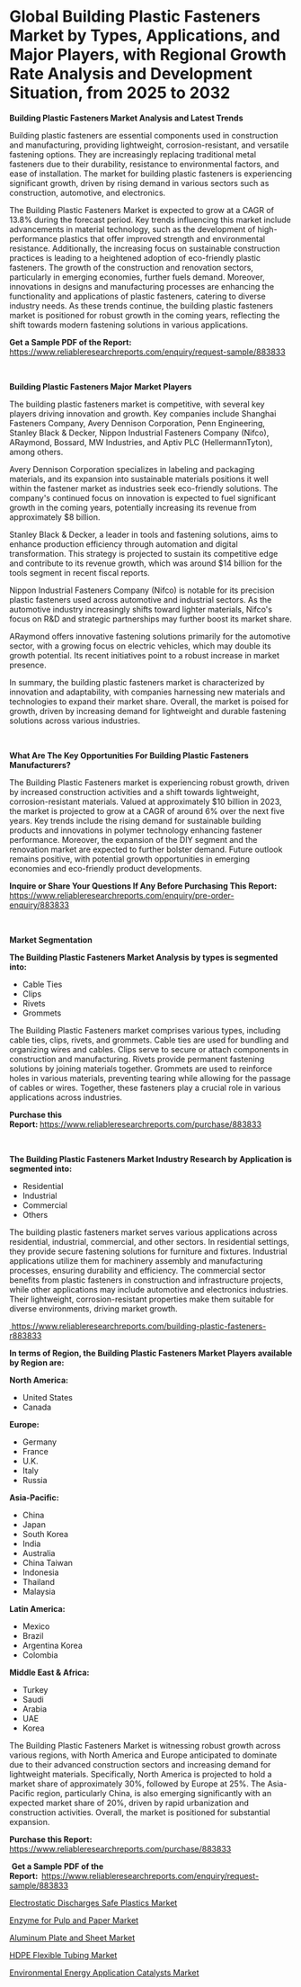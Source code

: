 <p><h1>Global Building Plastic Fasteners Market by Types, Applications, and Major Players, with Regional Growth Rate Analysis and Development Situation, from 2025 to 2032</h1></p><p><strong>Building Plastic Fasteners Market Analysis and Latest Trends</strong></p>
<p><p>Building plastic fasteners are essential components used in construction and manufacturing, providing lightweight, corrosion-resistant, and versatile fastening options. They are increasingly replacing traditional metal fasteners due to their durability, resistance to environmental factors, and ease of installation. The market for building plastic fasteners is experiencing significant growth, driven by rising demand in various sectors such as construction, automotive, and electronics.</p><p>The Building Plastic Fasteners Market is expected to grow at a CAGR of 13.8% during the forecast period. Key trends influencing this market include advancements in material technology, such as the development of high-performance plastics that offer improved strength and environmental resistance. Additionally, the increasing focus on sustainable construction practices is leading to a heightened adoption of eco-friendly plastic fasteners. The growth of the construction and renovation sectors, particularly in emerging economies, further fuels demand. Moreover, innovations in designs and manufacturing processes are enhancing the functionality and applications of plastic fasteners, catering to diverse industry needs. As these trends continue, the building plastic fasteners market is positioned for robust growth in the coming years, reflecting the shift towards modern fastening solutions in various applications.</p></p>
<p><strong>Get a Sample PDF of the Report:&nbsp;</strong> <a href="https://www.reliableresearchreports.com/enquiry/request-sample/883833?utm_campaign=11&utm_medium=2&utm_source=Github&utm_content=ia&utm_term=01022025&utm_id=building-plastic-fasteners">https://www.reliableresearchreports.com/enquiry/request-sample/883833</a></p>
<p>&nbsp;</p>
<p><strong>Building Plastic Fasteners Major Market Players</strong></p>
<p><p>The building plastic fasteners market is competitive, with several key players driving innovation and growth. Key companies include Shanghai Fasteners Company, Avery Dennison Corporation, Penn Engineering, Stanley Black & Decker, Nippon Industrial Fasteners Company (Nifco), ARaymond, Bossard, MW Industries, and Aptiv PLC (HellermannTyton), among others.</p><p>Avery Dennison Corporation specializes in labeling and packaging materials, and its expansion into sustainable materials positions it well within the fastener market as industries seek eco-friendly solutions. The company's continued focus on innovation is expected to fuel significant growth in the coming years, potentially increasing its revenue from approximately $8 billion.</p><p>Stanley Black & Decker, a leader in tools and fastening solutions, aims to enhance production efficiency through automation and digital transformation. This strategy is projected to sustain its competitive edge and contribute to its revenue growth, which was around $14 billion for the tools segment in recent fiscal reports.</p><p>Nippon Industrial Fasteners Company (Nifco) is notable for its precision plastic fasteners used across automotive and industrial sectors. As the automotive industry increasingly shifts toward lighter materials, Nifco's focus on R&D and strategic partnerships may further boost its market share.</p><p>ARaymond offers innovative fastening solutions primarily for the automotive sector, with a growing focus on electric vehicles, which may double its growth potential. Its recent initiatives point to a robust increase in market presence.</p><p>In summary, the building plastic fasteners market is characterized by innovation and adaptability, with companies harnessing new materials and technologies to expand their market share. Overall, the market is poised for growth, driven by increasing demand for lightweight and durable fastening solutions across various industries.</p></p>
<p>&nbsp;</p>
<p><strong>What Are The Key Opportunities For Building Plastic Fasteners Manufacturers?</strong></p>
<p><p>The Building Plastic Fasteners market is experiencing robust growth, driven by increased construction activities and a shift towards lightweight, corrosion-resistant materials. Valued at approximately $10 billion in 2023, the market is projected to grow at a CAGR of around 6% over the next five years. Key trends include the rising demand for sustainable building products and innovations in polymer technology enhancing fastener performance. Moreover, the expansion of the DIY segment and the renovation market are expected to further bolster demand. Future outlook remains positive, with potential growth opportunities in emerging economies and eco-friendly product developments.</p></p>
<p><strong>Inquire or Share Your Questions If Any Before Purchasing This Report:</strong> <a href="https://www.reliableresearchreports.com/enquiry/pre-order-enquiry/883833?utm_campaign=11&utm_medium=2&utm_source=Github&utm_content=ia&utm_term=01022025&utm_id=building-plastic-fasteners">https://www.reliableresearchreports.com/enquiry/pre-order-enquiry/883833</a></p>
<p>&nbsp;</p>
<p><strong>Market Segmentation</strong></p>
<p><strong>The Building Plastic Fasteners Market Analysis by types is segmented into:</strong></p>
<p><ul><li>Cable Ties</li><li>Clips</li><li>Rivets</li><li>Grommets</li></ul></p>
<p><p>The Building Plastic Fasteners market comprises various types, including cable ties, clips, rivets, and grommets. Cable ties are used for bundling and organizing wires and cables. Clips serve to secure or attach components in construction and manufacturing. Rivets provide permanent fastening solutions by joining materials together. Grommets are used to reinforce holes in various materials, preventing tearing while allowing for the passage of cables or wires. Together, these fasteners play a crucial role in various applications across industries.</p></p>
<p><strong>Purchase this Report:&nbsp;</strong><a href="https://www.reliableresearchreports.com/purchase/883833?utm_campaign=11&utm_medium=2&utm_source=Github&utm_content=ia&utm_term=01022025&utm_id=building-plastic-fasteners">https://www.reliableresearchreports.com/purchase/883833</a></p>
<p>&nbsp;</p>
<p><strong>The Building Plastic Fasteners Market Industry Research by Application is segmented into:</strong></p>
<p><ul><li>Residential</li><li>Industrial</li><li>Commercial</li><li>Others</li></ul></p>
<p><p>The building plastic fasteners market serves various applications across residential, industrial, commercial, and other sectors. In residential settings, they provide secure fastening solutions for furniture and fixtures. Industrial applications utilize them for machinery assembly and manufacturing processes, ensuring durability and efficiency. The commercial sector benefits from plastic fasteners in construction and infrastructure projects, while other applications may include automotive and electronics industries. Their lightweight, corrosion-resistant properties make them suitable for diverse environments, driving market growth.</p></p>
<p><a href="https://www.reliableresearchreports.com/building-plastic-fasteners-r883833?utm_campaign=11&utm_medium=2&utm_source=Github&utm_content=ia&utm_term=01022025&utm_id=building-plastic-fasteners">&nbsp;https://www.reliableresearchreports.com/building-plastic-fasteners-r883833</a></p>
<p><strong>In terms of Region, the Building Plastic Fasteners Market Players available by Region are:</strong></p>
<p>
    <p> <strong> North America: </strong>
        <ul>
            <li>United States</li>
            <li>Canada</li>
        </ul>
        </p> 
    <p> <strong> Europe: </strong>
        <ul>
            <li>Germany</li>
            <li>France</li>
            <li>U.K.</li>
            <li>Italy</li>
            <li>Russia</li>
        </ul>
        </p> 
    <p> <strong> Asia-Pacific: </strong>
        <ul>
            <li>China</li>
            <li>Japan</li>
            <li>South Korea</li>
            <li>India</li>
            <li>Australia</li>
            <li>China Taiwan</li>
            <li>Indonesia</li>
            <li>Thailand</li>
            <li>Malaysia</li>
        </ul>
        </p> 
    <p> <strong> Latin America: </strong>
        <ul>
            <li>Mexico</li>
            <li>Brazil</li>
            <li>Argentina Korea</li>
            <li>Colombia</li>
        </ul>
        </p> 
    <p> <strong> Middle East & Africa: </strong>
        <ul>
            <li>Turkey</li>
            <li>Saudi</li>
            <li>Arabia</li>
            <li>UAE</li>
            <li>Korea</li>
        </ul>
    </p>
    </p>
<p><p>The Building Plastic Fasteners Market is witnessing robust growth across various regions, with North America and Europe anticipated to dominate due to their advanced construction sectors and increasing demand for lightweight materials. Specifically, North America is projected to hold a market share of approximately 30%, followed by Europe at 25%. The Asia-Pacific region, particularly China, is also emerging significantly with an expected market share of 20%, driven by rapid urbanization and construction activities. Overall, the market is positioned for substantial expansion.</p></p>
<p><strong>Purchase this Report: </strong><a href="https://www.reliableresearchreports.com/purchase/883833?utm_campaign=11&utm_medium=2&utm_source=Github&utm_content=ia&utm_term=01022025&utm_id=building-plastic-fasteners">https://www.reliableresearchreports.com/purchase/883833</a></p>
<p>&nbsp;<strong>Get a Sample PDF of the Report:&nbsp;&nbsp;</strong><a href="https://www.reliableresearchreports.com/enquiry/request-sample/883833?utm_campaign=11&utm_medium=2&utm_source=Github&utm_content=ia&utm_term=01022025&utm_id=building-plastic-fasteners">https://www.reliableresearchreports.com/enquiry/request-sample/883833</a></p>
<p><strong></strong></p>
<p><p><a href="https://github.com/waverlyam689/Market-Research-Report-List-1/blob/main/electrostatic-discharges-safe-plastics-market.md?utm_campaign=11&utm_medium=2&utm_source=Github&utm_content=ia&utm_term=01022025&utm_id=building-plastic-fasteners">Electrostatic Discharges Safe Plastics Market</a></p><p><a href="https://github.com/barnickclara79/Market-Research-Report-List-1/blob/main/enzyme-for-pulp-and-paper-market.md?utm_campaign=11&utm_medium=2&utm_source=Github&utm_content=ia&utm_term=01022025&utm_id=building-plastic-fasteners">Enzyme for Pulp and Paper Market</a></p><p><a href="https://github.com/anuellaruska/Market-Research-Report-List-1/blob/main/aluminum-plate-and-sheet-market.md?utm_campaign=11&utm_medium=2&utm_source=Github&utm_content=ia&utm_term=01022025&utm_id=building-plastic-fasteners">Aluminum Plate and Sheet Market</a></p><p><a href="https://github.com/tselahiara/Market-Research-Report-List-1/blob/main/hdpe-flexible-tubing-market.md?utm_campaign=11&utm_medium=2&utm_source=Github&utm_content=ia&utm_term=01022025&utm_id=building-plastic-fasteners">HDPE Flexible Tubing Market</a></p><p><a href="https://github.com/domoniqueluoma76/Market-Research-Report-List-1/blob/main/environmental-energy-application-catalysts-market.md?utm_campaign=11&utm_medium=2&utm_source=Github&utm_content=ia&utm_term=01022025&utm_id=building-plastic-fasteners">Environmental Energy Application Catalysts Market</a></p></p>